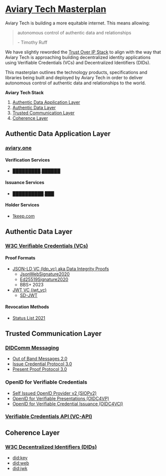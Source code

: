 # [Aviary Tech Masterplan](https://hackmd.io/lK0rJtksTiC4cua_DYu4Lw)

Aviary Tech is building a more equitable internet. This means allowing:

> autonomous control of authentic data and relationships
> 
> \- Timothy Ruff

We have slightly reworded the [Trust Over IP Stack](https://trustoverip.org/toip-model/) to align with the way that Aviary Tech is approaching building decentralized identity applications using Verifiable Credentials (VCs) and Decentralized Identifiers (DIDs).

This masterplan outlines the technology products, specifications and libraries being built and deployed by Aviary Tech in order to deliver autonomous control of authentic data and relationships to the world.

**Aviary Tech Stack**

1. [Authentic Data Application Layer](https://github.com/aviarytech/masterplan/tree/master#authentic-data-application-layer)
2. [Authentic Data Layer](https://github.com/aviarytech/masterplan/tree/master#authentic-data-layer)
3. [Trusted Communication Layer](https://github.com/aviarytech/masterplan/tree/master#trusted-communication-layer)
4. [Coherence Layer](https://github.com/aviarytech/masterplan/tree/master#coherence-layer)


## Authentic Data Application Layer

### [aviary.one](https://aviary.one)

#### Verification Services
* █████████.██████

#### Issuance Services
* ██████████.███

#### Holder Services
* [1keep.com](https://1keep.com)

## Authentic Data Layer

### [W3C Verifiable Credentials (VCs)](https://www.w3.org/TR/vc-data-model/)

#### Proof Formats
* [JSON-LD VC (ldp_vc) aka Data Integrity Proofs](https://www.w3.org/TR/vc-data-model/#data-integrity-proofs)
  * [JsonWebSignature2020](https://www.w3.org/community/reports/credentials/CG-FINAL-lds-jws2020-20220721/)
  * [Ed25519Signature2020](https://w3c-ccg.github.io/di-eddsa-2020/)
  * BBS+ 2023
* [JWT VC (jwt_vc)](https://www.w3.org/TR/vc-data-model/#json-web-token)
  * [SD-JWT](https://datatracker.ietf.org/doc/draft-ietf-oauth-selective-disclosure-jwt/)

#### Revocation Methods

* [Status List 2021](https://w3c-ccg.github.io/vc-status-list-2021/)

## Trusted Communication Layer

### [DIDComm Messaging](https://identity.foundation/didcomm-messaging/spec/)
* [Out of Band Messages 2.0](https://identity.foundation/didcomm-messaging/spec/#out-of-band-messages)
* [Issue Credential Protocol 3.0](https://github.com/decentralized-identity/waci-didcomm/blob/main/issue_credential/README.md)
* [Present Proof Protocol 3.0](https://github.com/decentralized-identity/waci-didcomm/blob/main/present_proof/present-proof-v3.md)

### OpenID for Verifiable Credentials
* [Self Issued OpenID Provider v2 (SIOPv2)](https://openid.net/specs/openid-connect-self-issued-v2-1_0.html)
* [OpenID for Verifiable Presentations (OIDC4VP)](https://openid.net/specs/openid-4-verifiable-presentations-1_0.html)
* [OpenID for Verifiable Credential Issuance (OIDC4VCI)](https://openid.net/specs/openid-4-verifiable-credential-issuance-1_0.html)
### [Verifiable Credentials API (VC-API)](https://w3c-ccg.github.io/vc-api/)

## Coherence Layer

### [W3C Decentralized Identifiers (DIDs)](https://www.w3.org/TR/did-core/)

* [did:key](https://w3c-ccg.github.io/did-method-key/)
* [did:web](https://w3c-ccg.github.io/did-method-web/)
* [did:jwk](https://github.com/quartzjer/did-jwk/blob/main/spec.md)